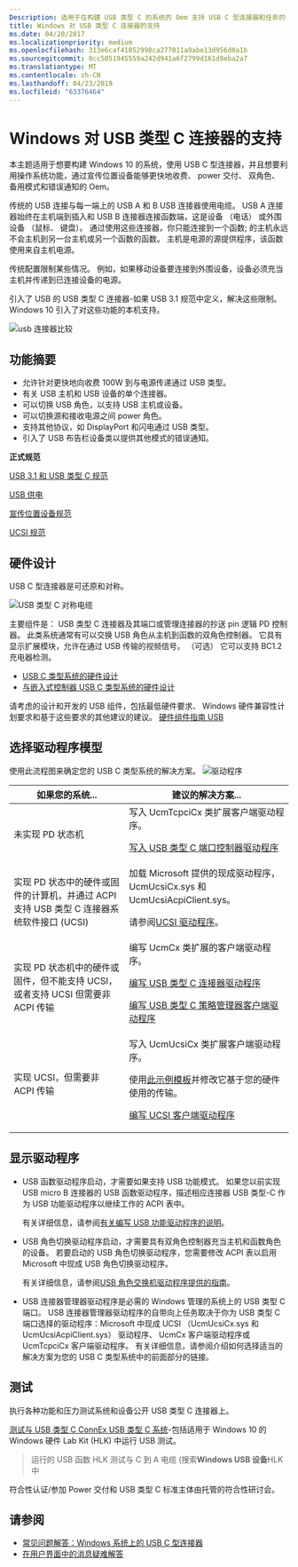```yaml
---
Description: 适用于在构建 USB 类型 C 的系统的 Oem 支持 USB C 型连接器和任务的 Windows。
title: Windows 对 USB 类型 C 连接器的支持
ms.date: 04/20/2017
ms.localizationpriority: medium
ms.openlocfilehash: 313e6caf41852998ca277011a9abe13d956d0a1b
ms.sourcegitcommit: 0cc5051945559a242d941a6f2799d161d8eba2a7
ms.translationtype: MT
ms.contentlocale: zh-CN
ms.lasthandoff: 04/23/2019
ms.locfileid: "63376464"
---
```

# <a name="windows-support-for-usb-type-c-connectors"></a>Windows 对 USB 类型 C 连接器的支持

本主题适用于想要构建 Windows 10 的系统，使用 USB C 型连接器，并且想要利用操作系统功能，通过宣传位置设备能够更快地收费、 power 交付、 双角色、 备用模式和错误通知的 Oem。

传统的 USB 连接与每一端上的 USB A 和 B USB 连接器使用电缆。 USB A 连接器始终在主机端到插入和 USB B 连接器连接函数端，这是设备 （电话） 或外围设备 （鼠标、 键盘）。 通过使用这些连接器，你只能连接到一个函数; 的主机永远不会主机到另一台主机或另一个函数的函数。 主机是电源的源提供程序，该函数使用来自主机电源。

传统配置限制某些情况。 例如，如果移动设备要连接到外围设备，设备必须充当主机并传递到已连接设备的电源。

引入了 USB 的 USB 类型 C 连接器-如果 USB 3.1 规范中定义，解决这些限制。 Windows 10 引入了对这些功能的本机支持。

![usb 连接器比较](images/typecccomp.jpg)


## <a name="feature-summary"></a>功能摘要

- 允许针对更快地向收费 100W 到与电源传递通过 USB 类型。
- 有关 USB 主机和 USB 设备的单个连接器。
- 可以切换 USB 角色，以支持 USB 主机或设备。
- 可以切换源和接收电源之间 power 角色。
- 支持其他协议，如 DisplayPort 和闪电通过 USB 类型。
- 引入了 USB 布告栏设备类以提供其他模式的错误通知。

**正式规范**

[USB 3.1 和 USB 类型 C 规范](https://go.microsoft.com/fwlink/p/?LinkId=699515)

[USB 供电](https://go.microsoft.com/fwlink/p/?LinkID=623310)

[宣传位置设备规范](https://go.microsoft.com/fwlink/p/?linkid=620207)

[UCSI 规范](https://go.microsoft.com/fwlink/p/?LinkId=703713)

## <a name="hardware-design"></a>硬件设计
USB C 型连接器是可还原和对称。

![USB 类型 C 对称电缆](images/usb-type-c.png)

主要组件是： USB 类型 C 连接器及其端口或管理连接器的抄送 pin 逻辑 PD 控制器。 此类系统通常有可以交换 USB 角色从主机到函数的双角色控制器。 它具有显示扩展模块，允许在通过 USB 传输的视频信号。 （可选） 它可以支持 BC1.2 充电器检测。

- [USB C 类型系统的硬件设计](architecture--usb-type-c-in-a-windows-system.md)
- [与嵌入式控制器 USB C 类型系统的硬件设计](ucsi.md)

请考虑的设计和开发的 USB 组件，包括最低硬件要求、 Windows 硬件兼容性计划要求和基于这些要求的其他建议的建议。
[硬件组件指南 USB](https://msdn.microsoft.com/library/windows/hardware/dn915125)

## <a name="choose-a-driver-model"></a>选择驱动程序模型

使用此流程图来确定您的 USB C 类型系统的解决方案。 
![驱动程序](images/drivers-c.png)

|如果您的系统...| 建议的解决方案...|
|---|---|
|未实现 PD 状态机 |写入 UcmTcpciCx 类扩展客户端驱动程序。 <p>[写入 USB 类型 C 端口控制器驱动程序](write-a-usb-type-c-port-controller-driver.md)</p>|
|实现 PD 状态中的硬件或固件的计算机，并通过 ACPI 支持 USB 类型 C 连接器系统软件接口 (UCSI)| 加载 Microsoft 提供的现成驱动程序，UcmUcsiCx.sys 和 UcmUcsiAcpiClient.sys。 <p>请参阅[UCSI 驱动程序](ucsi.md)。</p>|
|实现 PD 状态机中的硬件或固件，但不能支持 UCSI，或者支持 UCSI 但需要非 ACPI 传输|编写 UcmCx 类扩展的客户端驱动程序。<p>[编写 USB 类型 C 连接器驱动程序](bring-up-a-usb-type-c-connector-on-a-windows-system.md)</p><p>[编写 USB 类型 C 策略管理器客户端驱动程序](policy-manager-client.md)</p>|
|实现 UCSI，但需要非 ACPI 传输|写入 UcmUcsiCx 类扩展客户端驱动程序。<p>使用[此示例模板](https://github.com/Microsoft/Windows-driver-samples/tree/master/usb/UcmCxUcsi)并修改它基于您的硬件使用的传输。</P><p>[编写 UCSI 客户端驱动程序](write-a-ucsi-driver.md)</P>|


## <a name="bring-up-drivers"></a>显示驱动程序

- USB 函数驱动程序启动，才需要如果支持 USB 功能模式。 如果您以前实现 USB micro B 连接器的 USB 函数驱动程序，描述相应连接器 USB 类型-C 作为 USB 功能驱动程序以继续工作的 ACPI 表中。 

    有关详细信息，请参阅[有关编写 USB 功能驱动程序的说明](developing-windows-drivers-for-usb-function-controllers.md)。

- USB 角色切换驱动程序启动，才需要具有双角色控制器充当主机和函数角色的设备。 若要启动的 USB 角色切换驱动程序，您需要修改 ACPI 表以启用 Microsoft 中现成 USB 角色切换驱动程序。 

    有关详细信息，请参阅[USB 角色交换机驱动程序提供的指南](dual-role-controller-bringup-for-a-usb-type-c-system.md)。

- USB 连接器管理器驱动程序是必需的 Windows 管理的系统上的 USB 类型 C 端口。 USB 连接器管理器驱动程序的自带向上任务取决于你为 USB 类型 C 端口选择的驱动程序：Microsoft 中现成 UCSI （UcmUcsiCx.sys 和 UcmUcsiAcpiClient.sys） 驱动程序、 UcmCx 客户端驱动程序或 UcmTcpciCx 客户端驱动程序。 有关详细信息，请参阅介绍如何选择适当的解决方案为您的 USB C 类型系统中的前面部分的链接。


## <a name="test"></a>测试
执行各种功能和压力测试系统和设备公开 USB 类型 C 连接器上。

[测试与 USB 类型 C ConnEx USB 类型 C 系统](test-usb-type-c-systems-with-mutt-connex-c.md)-包括适用于 Windows 10 的 Windows 硬件 Lab Kit (HLK) 中运行 USB 测试。
> 运行的 USB 函数 HLK 测试与 C 到 A 电缆 (搜索**Windows USB 设备**HLK 中 

符合性认证/参加 Power 交付和 USB 类型 C 标准主体由托管的符合性研讨会。
 
## <a name="see-also"></a>请参阅


-   [常见问题解答：Windows 系统上的 USB C 型连接器](faq--usb-type-c-connector-on-a-windows-system.md)
-   [在用户界面中的消息疑难解答](https://go.microsoft.com/fwlink/?LinkId=526894) 

 




